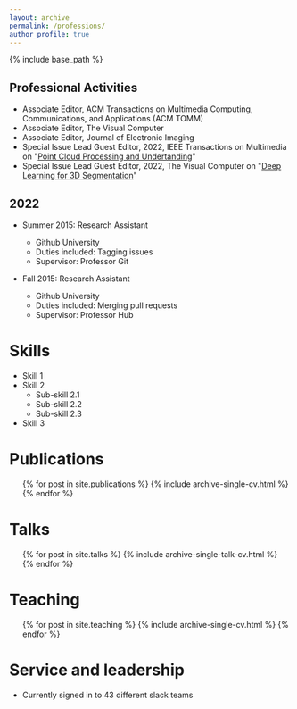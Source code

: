 ```yaml
---
layout: archive
permalink: /professions/
author_profile: true
---
```


{% include base_path %}

Professional Activities
-----
* Associate Editor, ACM Transactions on Multimedia Computing, Communications, and Applications (ACM TOMM)
* Associate Editor, The Visual Computer
* Associate Editor, Journal of Electronic Imaging
* Special Issue Lead Guest Editor, 2022, IEEE Transactions on Multimedia on "[Point Cloud Processing and Undertanding]( https://signalprocessingsociety.org/sites/default/files/uploads/special_issues_deadlines/TMM_SI_point_cloud.pdf)"
* Special Issue Lead Guest Editor, 2022, The Visual Computer on "[Deep Learning for 3D Segmentation](https://www.springer.com/journal/371/updates/20164708)"

2022
-----
* Summer 2015: Research Assistant
  * Github University
  * Duties included: Tagging issues
  * Supervisor: Professor Git

* Fall 2015: Research Assistant
  * Github University
  * Duties included: Merging pull requests
  * Supervisor: Professor Hub
  
Skills
======
* Skill 1
* Skill 2
  * Sub-skill 2.1
  * Sub-skill 2.2
  * Sub-skill 2.3
* Skill 3

Publications
======
  <ul>{% for post in site.publications %}
    {% include archive-single-cv.html %}
  {% endfor %}</ul>
  
Talks
======
  <ul>{% for post in site.talks %}
    {% include archive-single-talk-cv.html %}
  {% endfor %}</ul>
  
Teaching
======
  <ul>{% for post in site.teaching %}
    {% include archive-single-cv.html %}
  {% endfor %}</ul>
  
Service and leadership
======
* Currently signed in to 43 different slack teams


